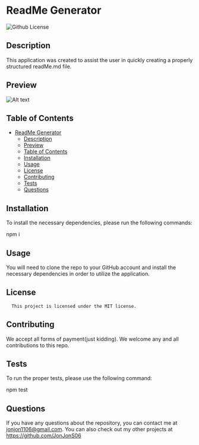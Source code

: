 
# ReadMe Generator

![Github License](https://img.shields.io/badge/license-MIT-blue.svg)
  
## Description
  
This application was created to assist the user in quickly creating a properly structured readMe.md file.

## Preview

![Alt text](../../../Downloads/Untitled_%20May%2017,%202023%209_43%20AM.gif)

## Table of Contents
- [ReadMe Generator](#readme-generator)
  - [Description](#description)
  - [Preview](#preview)
  - [Table of Contents](#table-of-contents)
  - [Installation](#installation)
  - [Usage](#usage)
  - [License](#license)
  - [Contributing](#contributing)
  - [Tests](#tests)
  - [Questions](#questions)

## Installation

To install the necessary dependencies, please run the following commands:

npm i

## Usage

You will need to clone the repo to your GitHub account and install the necessary dependencies in order to utilize the application.

## License
      This project is licensed under the MIT license.

## Contributing

We accept all forms of payment(just kidding). We welcome any and all contributions to this repo.

## Tests

To run the proper tests, please use the following command:

npm test

## Questions

If you have any questions about the repository, you can contact me at jonjon1106@gmail.com. 
You can also check out my other projects at https://github.com/JonJonS06    


[def]: ../../../Downloads/Untitled_%20May%2017,%202023%209_43%20AM.gif